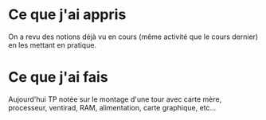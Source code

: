 # Ce que j'ai appris
On a revu des notions déjà vu en cours (même activité que le cours dernier) en les mettant en pratique.

# Ce que j'ai fais
Aujourd'hui TP notée sur le montage d'une tour avec carte mère, processeur, ventirad, RAM, alimentation, carte graphique, etc...